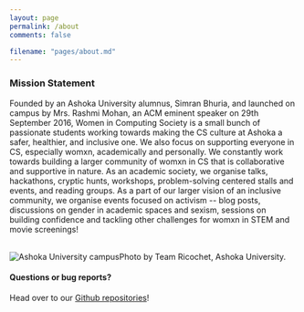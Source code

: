 ```yaml
---
layout: page
permalink: /about
comments: false

filename: "pages/about.md"
---
```

<div class="row justify-content-between">
<div class="col-md-8 pr-5">

<h3>Mission Statement</h3>
Founded by an Ashoka University alumnus, Simran Bhuria, and launched on campus by Mrs. Rashmi Mohan, an ACM eminent speaker on 29th September 2016, Women in Computing Society is a small bunch of passionate students working towards making the CS culture at Ashoka a safer, healthier, and inclusive one. We also focus on supporting everyone in CS, especially womxn, academically and personally. We constantly work towards building a larger community of womxn in CS that is collaborative and supportive in nature. As an academic society, we organise talks, hackathons, cryptic hunts, workshops, problem-solving centered stalls and events, and reading groups. As a part of our larger vision of an inclusive community, we organise events focused on activism -- blog posts, discussions on gender in academic spaces and sexism, sessions on building confidence and tackling other challenges for womxn in STEM and movie screenings! 
<br><br>
<p class="mb-5"><img class="shadow-lg" src="{{site.baseurl}}/assets/images/about-1.png" alt="Ashoka University campus" />Photo by Team Ricochet, Ashoka University. </p>

<h4>Questions or bug reports?</h4>

<p>Head over to our <a href="https://github.com/wics-ashoka">Github repositories</a>!</p>

</div>

<div class="col-md-4">

<!-- <div class="sticky-top sticky-top-80">
<h5>Buy me a coffee</h5>

<p>Check out our other work on our <a target="_blank" href="https://github.com/wics-ashoka">Github Organisation <i class="fab fa-github"></i></a>.</p>

</div> -->
</div>
</div>
